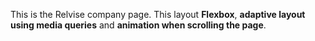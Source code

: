 This is the Relvise company page. This layout **Flexbox**, **adaptive layout using media queries** and **animation when scrolling the page**.
